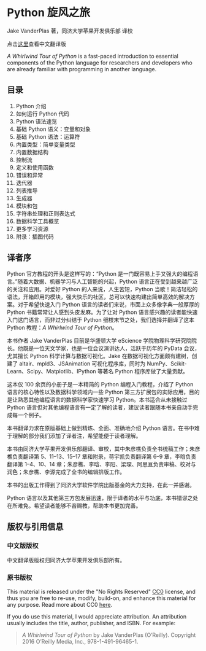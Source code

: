 #  Python 旋风之旅

Jake VanderPlas 著，同济大学苹果开发俱乐部 译校

点击[这里](Book_Online.html)查看中文翻译版

*A Whirlwind Tour of Python* is a fast-paced introduction to essential
components of the Python language for researchers and developers who are
already familiar with programming in another language.

## 目录

1. Python 介绍
2. 如何运行 Python 代码
3. Python 语法速览
4. 基础 Python 语义：变量和对象
5. 基础 Python 语法：运算符
6. 内置类型：简单变量类型
7. 内置数据结构
8. 控制流
9. 定义和使用函数
10. 错误和异常
11. 迭代器
12. 列表推导
13. 生成器
14. 模块和包
15. 字符串处理和正则表达式
16. 数据科学工具概览
17. 更多学习资源
18. 附录：插图代码


## 译者序

Python 官方教程的开头是这样写的：“Python 是一门既容易上手又强大的编程语言。”随着大数据、机器学习与人工智能的兴起，Python 语言正在受到越来越广泛的关注和应用。对爱好 Python 的人来说，人生苦短，Python 当歌！简洁轻松的语法，开箱即用的模块，强大快乐的社区，总可以快速构建出简单高效的解决方案。对于希望快速入门 Python 语言的读者们来说，市面上众多像字典一般厚厚的 Python 书籍常常让人感到头皮发麻。为了让对 Python 语言感兴趣的读者能快速入门这门语言，而非过分纠结于 Python 细枝末节之处，我们选择并翻译了这本 Python 教程：*A Whirlwind Tour of Python*。

本书作者 Jake VanderPlas 目前是华盛顿大学 eScience 学院物理科学研究院院长。他既是一位天文学家，也是一位会议演讲达人，活跃于历年的 PyData 会议，尤其擅长 Python 科学计算与数据可视化。Jake 在数据可视化方面颇有建树，创建了 altair、mpld3、JSAnimation 可视化程序库，同时为 NumPy、Scikit-Learn、Scipy、Matplotlib、IPython 等著名 Python 程序库做了大量贡献。

这本仅 100 余页的小册子是一本精简的 Python 编程入门教程，介绍了 Python 语言的核心特性以及数据科学领域内一些 Python 第三方扩展包的实际应用，目的是让熟悉其他编程语言的数据科学家快速学习 Python。本书适合从未接触过 Python 语言但对其他编程语言有一定了解的读者，建议读者跟随本书亲自动手完成每一个例子。

本书翻译力求在原版基础上做到精炼、全面、准确地介绍 Python 语言。在书中难于理解的部分我们添加了译者注，希望能便于读者理解。

本书由同济大学苹果开发俱乐部翻译、审校，其中朱彦樵负责全书统稿工作；朱彦樵负责翻译第 5、11–13、15–17 章和附录，蒋宇凯负责翻译第 6–9 章，李晗负责翻译第 1–4、10、14 章；朱彦樵、李晗、李阳、梁琛、阿思亘负责审稿、校对与润色；朱彦樵、李源完成了全书的编辑排版工作。

本书的出版工作得到了同济大学软件学院出版基金的大力支持，在此一并感谢。

Python 语言以及其他第三方包发展迅速，限于译者的水平与功底，本书错谬之处在所难免。希望读者能够不吝赐教，帮助本书更加完善。

## 版权与引用信息

### 中文版版权

中文翻译版版权归同济大学苹果开发俱乐部所有。

### 原书版权

This material is released under the "No Rights Reserved" [CC0](LICENSE)
license, and thus you are free to re-use, modify, build-on, and enhance
this material for any purpose.
Read more about CC0 [here](https://creativecommons.org/share-your-work/public-domain/cc0/).

If you do use this material, I would appreciate attribution.
An attribution usually includes the title, author, publisher, and ISBN.
For example:

> *A Whirlwind Tour of Python* by Jake VanderPlas (O’Reilly). Copyright 2016 O’Reilly Media, Inc., 978-1-491-96465-1.
